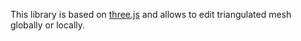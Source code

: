 This library is based on [three.js](https://threejs.org/) and allows to edit triangulated mesh globally or locally.
